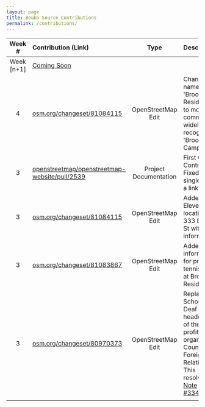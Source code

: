 ```yaml
---
layout: page
title: Bouba Source Contributions
permalink: /contributions/
---
```


<!--
The first column, Contribution, must be a hyperlink to the actual contribution,
such as the Wikipedia edit or pull request, etc., with a suitable name.
Type of the contribution should be "Wikipedia edit", "OpenStreet Map feature",
"Project Documentation", "Project Code", "Blog Edit", etc.

The Description should include a brief summary of what you did.

Replace the first row below with your contribution and add new ones below it
following the same syntax.

-->


| Week #  | Contribution (Link)  | Type  | Description |
|:---:|:---|:---:|:---|
| Week [n+1] |  [Coming Soon](https://xkcd.com/)   |     |      |
|  4  | [osm.org/changeset/81084115](https://www.openstreetmap.org/changeset/81252021)  |  OpenStreetMap Edit | Changed name from 'Brookdale Residence' to more common and widely recognized 'Brookdale Campus'. | 
|  3  | [openstreetmap/openstreetmap-website/pull/2539](https://github.com/openstreetmap/openstreetmap-website/pull/2539) | Project Documentation | First Github Contribution! Fixed a single typo in a link, I did.  |
|  3  | [osm.org/changeset/81084115](https://www.openstreetmap.org/changeset/81084115)  |  OpenStreetMap Edit | Added a 7-Eleven location at 333 E 23rd St with store information. | 
|  3  | [osm.org/changeset/81083867](https://www.openstreetmap.org/changeset/81083867)  |  OpenStreetMap Edit | Added information for private tennis court at Brookdale Residence. | 
|  3  | [osm.org/changeset/80970373](https://www.openstreetmap.org/changeset/80970373) | OpenStreetMap Edit | Replaced School for Deaf with headquarters of the non profit organization Council on Foreign Relations. This resolved [Note #334704](https://www.openstreetmap.org/note/334704).  |
|     |     |     |      |
